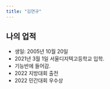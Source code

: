 ```yaml
---
title: "김연규"
---
```



## 나의 업적
 - 생일: 2005년 10월 20일
 - 2021년 3월 1일 서울디지텍고등학교 입학.
 - 기능반에 들어감.
 - 2022 지방대회 출전
 - 2022 민간대회 우수상